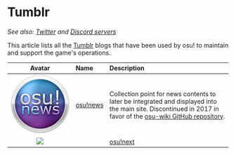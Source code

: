 # Tumblr

*See also: [Twitter](/wiki/en/Twitter) and [Discord servers](/wiki/Community/Discord_servers)*

This article lists all the [Tumblr](https://discord.com/) blogs that have been used by osu! to maintain and support the game's operations.

| Avatar | Name | Description |
| :-: | :-- | :-- |
| ![](img/avatar_osunews.png) | [osu!news](https://osunews.tumblr.com/) | Collection point for news contents to later be integrated and displayed into the main site. Discontinued in 2017 in favor of the [osu-wiki GitHub repository](https://github.com/ppy/osu-wiki/). |
| ![](img/osunext.png) || [osu!next](https://osunext.tumblr.com/) |